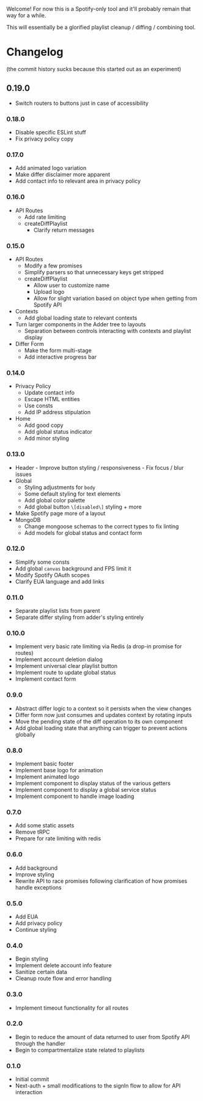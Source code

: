 Welcome! For now this is a Spotify-only tool and it'll probably remain that way for a while.

This will essentially be a glorified playlist cleanup / diffing / combining tool.

# Changelog
(the commit history sucks because this started out as an experiment)

## 0.19.0
  - Switch routers to buttons just in case of accessibility

### 0.18.0
  - Disable specific ESLint stuff
  - Fix privacy policy copy

### 0.17.0
  - Add animated logo variation
  - Make differ disclaimer more apparent
  - Add contact info to relevant area in privacy policy

### 0.16.0
  - API Routes
    - Add rate limiting
    - createDiffPlaylist
      - Clarify return messages

### 0.15.0
  - API Routes
    - Modify a few promises
    - Simplify parsers so that unnecessary keys get stripped
    - createDiffPlaylist
      - Allow user to customize name
      - Upload logo
      - Allow for slight variation based on object type when getting from Spotify API
  - Contexts
    - Add global loading state to relevant contexts
  - Turn larger components in the Adder tree to layouts
    - Separation between controls interacting with contexts and playlist display
  - Differ Form
    - Make the form multi-stage
    - Add interactive progress bar

### 0.14.0
  - Privacy Policy
    - Update contact info
    - Escape HTML entities
    - Use consts
    - Add IP address stipulation
  - Home
    - Add good copy
    - Add global status indicator
    - Add minor styling

### 0.13.0
  -  Header
    - Improve button styling / responsiveness
    - Fix focus / blur issues
  - Global
    - Styling adjustments for `body`
    - Some default styling for text elements
    - Add global color palette
    - Add global button `\[disabled\]` styling + more
  - Make Spotify page more of a layout
  - MongoDB
    - Change mongoose schemas to the correct types to fix linting
    - Add models for global status and contact form

### 0.12.0
  - Simplify some consts
  - Add global `canvas` background and FPS limit it
  - Modify Spotify OAuth scopes
  - Clarify EUA language and add links

### 0.11.0
  - Separate playlist lists from parent
  - Separate differ styling from adder's styling entirely

### 0.10.0
  - Implement very basic rate limiting via Redis (a drop-in promise for routes)
  - Implement account deletion dialog
  - Implement universal clear playlist button
  - Implement route to update global status
  - Implement contact form

### 0.9.0
  - Abstract differ logic to a context so it persists when the view changes
  - Differ form now just consumes and updates context by rotating inputs
  - Move the pending state of the diff operation to its own component
  - Add global loading state that anything can trigger to prevent actions globally

### 0.8.0
  - Implement basic footer
  - Implement base logo for animation
  - Implement animated logo
  - Implement component to display status of the various getters
  - Implement component to display a global service status
  - Implement component to handle image loading

### 0.7.0
  - Add some static assets
  - Remove tRPC
  - Prepare for rate limiting with redis

### 0.6.0
  - Add background
  - Improve styling
  - Rewrite API to race promises following clarification of how promises handle exceptions

### 0.5.0
  - Add EUA
  - Add privacy policy
  - Continue styling

### 0.4.0
  - Begin styling
  - Implement delete account info feature
  - Sanitize certain data
  - Cleanup route flow and error handling

### 0.3.0
  - Implement timeout functionality for all routes

### 0.2.0
  - Begin to reduce the amount of data returned to user from Spotify API through the handler
  - Begin to compartmentalize state related to playlists

### 0.1.0
  - Initial commit
  - Next-auth + small modifications to the signIn flow to allow for API interaction
